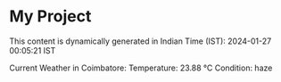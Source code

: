 # My Project

This content is dynamically generated in Indian Time (IST): 2024-01-27 00:05:21 IST


Current Weather in Coimbatore:
Temperature: 23.88 °C
Condition: haze
